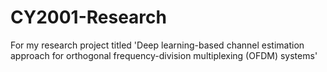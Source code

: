 # CY2001-Research
For my research project titled 'Deep learning-based channel estimation approach for orthogonal frequency-division multiplexing (OFDM) systems'
